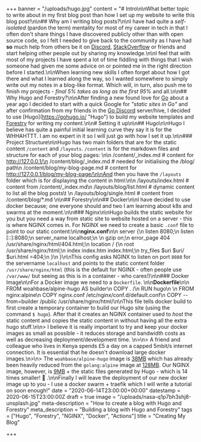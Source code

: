 +++
banner = "/uploads/hugo.jpg"
content = "# Intro\n\nWhat better topic to write about in my first blog post than how I set up my website to write this blog post!\n\n## Why am I writing blog posts?\n\nI have had quite a _self-isolated_ (pardon the term) mentality for most of my career in tech in that I often don't share things I have discovered publicly other than with open source code, so I felt I needed to give back to the community as I have had **so** much help from others be it on [Discord](https://discord.com/), [StackOverflow](https://stackoverflow.com/) or friends and start helping other people out by sharing my knowledge.\n\nI feel that with most of my projects I have spent a lot of time fiddling with things that I wish someone had given me some advice on or pointed me in the right direction before I started.\n\nWhen learning new skills I often forget about how I got there and what I learned along the way, so I wanted somewhere to simply write out my notes in a blog-like format. Which will, in turn, also push me to finish my projects - _final 5% takes as long as the first 95%_ and all.\n\n## Why Hugo and Forestry?\n\nAfter finding a new found love for [Go]() about a year ago I decided to start with a quick Google for _\"static sites in Go\"_ and after confirmation from my friends in the [Go Discord](https://discord.gg/0f1SbxBZjYq9jLBk) server/hive, I decided to use [Hugo](https://gohugo.io/ \"Hugo\") to build my website templates and [Forestry](https://forestry.io) for writing my content.\n\n# Setting it up\n\n## Hugo\n\nHugo I believe has quite a painful initial learning curve they say it is for the WHHAHTTT. I am no expert in it so I will just go with how I set it up.\n\n### Project Structure\n\nHugo has two main folders that are for the static content `/content` and `/layouts`. `/content` is for the markdown files and structure for each of your blog pages: \n\n    /content/_index.md # content for http://127.0.0.1/\n    /content/blog/_index.md # needed for initialising the /blog/ path\n    /content/blog/my-blog-page.md # content for http://127.0.0.1/blog/my-blog-page/\n\nAnd then you have the `/layouts` folder which is for displaying the content in html:\n\n    /layouts/index.html # content from /content/_index.md\n    /layouts/blog/list.html # dynamic content to list all the blog posts\t \n    /layouts/blog/single.html # content from /content/blog/*.md \n\n## Forestry\n\n## Docker\n\nI have decided to use docker because; one everyone should and two I am learning about k8s and swarms at the moment.\n\n### Nginx\n\nHugo builds the static website for you but you need a way from static site to website hosted on a server - this is where NGINX comes in. For NGINX we need to create a basic `.conf` file to point to our static content:\n\n**nginx.conf**\n\n    server {\n        listen       8080;\n        listen  [::]:8080;\n        server_name  localhost;\n    \n        gzip on;\n        error_page  404 /usr/share/nginx/html/404.html;\n        location / {\n            root /usr/share/nginx/html;\n            index index.htm index.html;\n            try_files $uri $uri/ $uri.html =404;\n        }\n    }\n\nThis config asks NGINX to listen on port `8080` for the servername `localhost` and points to the static content folder `/usr/share/nginx/html` (this is the default for NGINX - often people use `/var/www/` but seeing as this is in a container - who cares!)\n\n### Docker Image\n\nFor a Docker image we need to a `Dockerfile`. \n\n**Dockerfile**\n\n    FROM woahbase/alpine-hugo AS builder\n    COPY . /\n    RUN hugo\n    \n    FROM nginx:alpine\n    COPY nginx.conf /etc/nginx/conf.d/default.conf\n    COPY --from=builder /public /usr/share/nginx/html/\n\nThis file tells docker build to first create a temporary container to build our Hugo site (using the command `$ hugo`). After that it creates an NGINX container used to _host_ the static content and copies the static content in without having all the extra hugo stuff.\n\n> I believe it is really important to try and keep your docker images as small as possible - it reduces storage and bandwidth costs as well as decreasing deployment/development time. \n>\n> A friend and colleague who lives in Kenya spends £5 a day on a capped 5mbit/s internet connection. It is essential that he doesn't download large docker images.\n>\n> The `woahbase/alpine-hugo` image is [38MB](https://hub.docker.com/layers/woahbase/alpine-hugo/latest/images/sha256-3fd7c6cc56b5140d0e77877b6825838e2fcf5bb85c99b0005913b55a2206ecbc?context=explore) which has already been heavily reduced from the `golang:alpine` image at [128MB](https://hub.docker.com/layers/golang/library/golang/alpine/images/sha256-2de21f4fe5c3557c31b716291a7986c0d54abbd282cd7fb43aaa484672b0c855?context=explore). Our NGINX image, however, is [9MB](https://hub.docker.com/layers/nginx/library/nginx/alpine/images/sha256-fa24815c8e52981d8ef01249e17d46dc5367765814d6feed154f1043aa255b8e?context=explore) + the static files generated by Hugo - which is 14 times smaller! 🎉 .\n\nFinally I will leave the deployment of our new docker image up to you - I use a docker swarm + traefik which I will write a tutorial on soon enough!"
date = "2020-06-14T23:00:00+00:00"
datestamp = 2020-06-15T23:00:00Z
draft = true
image = "/uploads/nasa-q1p7bh3shj8-unsplash.jpg"
meta-description = "How to create a blog with Hugo and Forestry"
meta_description = "Building a blog with Hugo and Forestry"
tags = ["Hugo", "Forestry", "NGINX", "Docker", "Actions"]
title = "Creating My Blog"

+++
